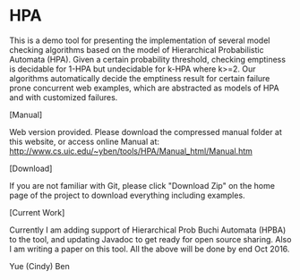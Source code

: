 # HPA
This is a demo tool for presenting the implementation of several model checking algorithms based on the model of Hierarchical Probabilistic Automata (HPA). Given a certain probability threshold, checking emptiness is decidable for 1-HPA but undecidable for k-HPA where k>=2. Our algorithms automatically decide the emptiness result for certain failure prone concurrent web examples, which are abstracted as models of HPA and with customized failures. 

[Manual]

Web version provided. Please download the compressed manual folder at this website, or access online Manual at:
http://www.cs.uic.edu/~yben/tools/HPA/Manual_html/Manual.htm

[Download]

If you are not familiar with Git, please click "Download Zip" on the home page of the project to download everything including examples.

[Current Work]

Currently I am adding support of Hierarchical Prob Buchi Automata (HPBA) to the tool, and updating Javadoc to get ready for open source sharing. Also I am writing a paper on this tool. All the above will be done by end Oct 2016.

Yue (Cindy) Ben
